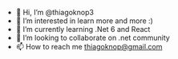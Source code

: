 - 👋 Hi, I’m @thiagoknop3
- 👀 I’m interested in learn more and more :)
- 🌱 I’m currently learning .Net 6 and React
- 💞️ I’m looking to collaborate on .net community
- 📫 How to reach me thiagoknop@gmail.com

<!---
thiagoknop3/thiagoknop3 is a ✨ special ✨ repository because its `README.md` (this file) appears on your GitHub profile.
You can click the Preview link to take a look at your changes.
--->
